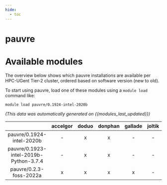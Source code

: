 ```yaml
---
hide:
  - toc
---
```


pauvre
======

# Available modules


The overview below shows which pauvre installations are available per HPC-UGent Tier-2 cluster, ordered based on software version (new to old).

To start using pauvre, load one of these modules using a `module load` command like:

```shell
module load pauvre/0.1924-intel-2020b
```

*(This data was automatically generated on {{modules_last_updated}})*  

| |accelgor|doduo|donphan|gallade|joltik|shinx|skitty|
| :---: | :---: | :---: | :---: | :---: | :---: | :---: | :---: |
|pauvre/0.1924-intel-2020b|-|x|x|-|-|-|-|
|pauvre/0.1923-intel-2019b-Python-3.7.4|-|x|x|-|-|-|-|
|pauvre/0.2.3-foss-2022a|x|x|x|x|-|-|-|
